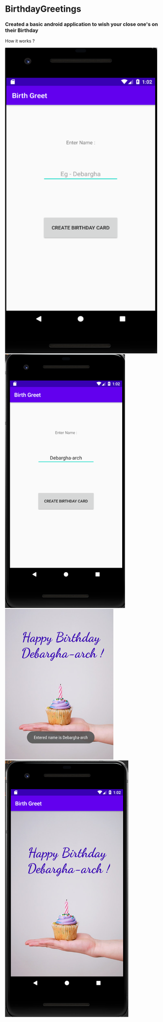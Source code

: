 # BirthdayGreetings
### Created a  basic android application to wish your close one's on their Birthday

How it works ?

<img src="readme_images/display4.png" width="500px" height="1000px" />
<img src="readme_images/display1.png" >
<img src="readme_images/display3.png" >
<img src="readme_images/display2.png" >
